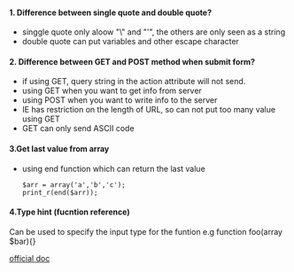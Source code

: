 #### 1. Difference between single quote and double quote?
- singgle quote only aloow "\\" and "\'", the others are only seen as a string
- double quote can put variables and other escape character

#### 2. Difference between GET and POST method when submit form?
- if using GET, query string in the action attribute will not send.
- using GET when you want to get info from server
- using POST when you want to write info to the server
- IE has restriction on the length of URL, so can not put too many value using GET
- GET can only send ASCII code

#### 3.Get last value from array
- using end function which can return the last value 
    ```
    $arr = array('a','b','c');
    print_r(end($arr));
    ```

#### 4.Type hint (fucntion reference)   
Can be used to specify the input type for the funtion
e.g function foo(array $bar){}

[official doc](http://php.net/manual/en/functions.arguments.php#functions.arguments.type-declaration)
